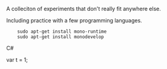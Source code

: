 A colleciton of experiments that don't really fit anywhere else.


Including practice with a few programming languages.



```
    sudo apt-get install mono-runtime
    sudo apt-get install monodevelop
```


C#

var t = 1;

